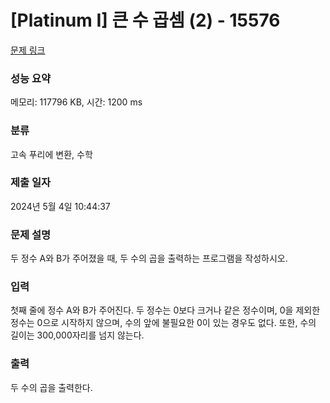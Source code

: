 # [Platinum I] 큰 수 곱셈 (2) - 15576 

[문제 링크](https://www.acmicpc.net/problem/15576) 

### 성능 요약

메모리: 117796 KB, 시간: 1200 ms

### 분류

고속 푸리에 변환, 수학

### 제출 일자

2024년 5월 4일 10:44:37

### 문제 설명

<p>두 정수 A와 B가 주어졌을 때, 두 수의 곱을 출력하는 프로그램을 작성하시오.</p>

### 입력 

 <p>첫째 줄에 정수 A와 B가 주어진다. 두 정수는 0보다 크거나 같은 정수이며, 0을 제외한 정수는 0으로 시작하지 않으며, 수의 앞에 불필요한 0이 있는 경우도 없다. 또한, 수의 길이는 300,000자리를 넘지 않는다.</p>

### 출력 

 <p>두 수의 곱을 출력한다.</p>

